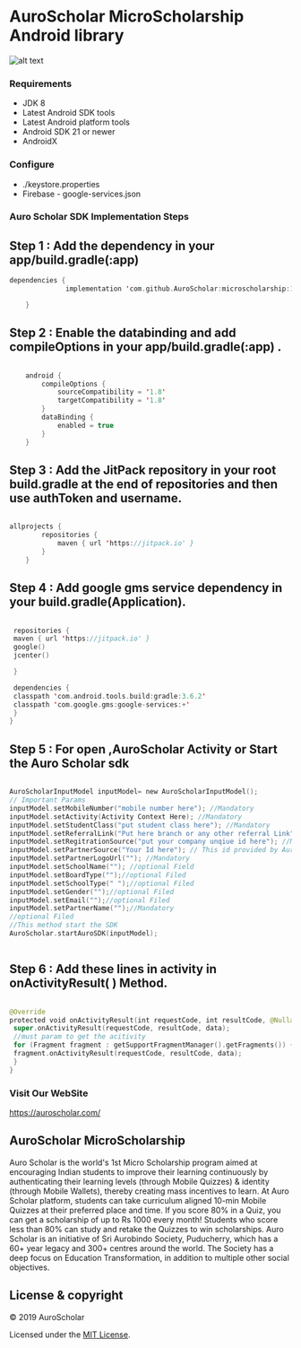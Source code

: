 # AuroScholar MicroScholarship Android  library

![alt text](./AuroSholar.png "AuroScholar Logo")

### Requirements
- JDK 8
- Latest Android SDK tools
- Latest Android platform tools
- Android SDK 21 or newer
- AndroidX

### Configure
- ./keystore.properties
- Firebase - google-services.json


### Auro Scholar SDK Implementation Steps

Step 1 : Add the dependency in your app/build.gradle(:app)
----

```swift
dependencies {
	          implementation 'com.github.AuroScholar:microscholarship:1.2.3'

	}
```


Step 2 : Enable the databinding and add compileOptions in your app/build.gradle(:app) .
----

```swift

	android {
 		compileOptions {
 			sourceCompatibility = '1.8'
 			targetCompatibility = '1.8'
 		}
 		dataBinding {
 			enabled = true
 		}
	}

```
Step 3 : Add the JitPack repository in your root build.gradle at the end of repositories and then use authToken and username.
----

```swift

allprojects {
		repositories {
			maven { url 'https://jitpack.io' }
		}
	}

```


Step 4 : Add google gms service dependency in your build.gradle(Application).
----

```swift

 repositories {
 maven { url 'https://jitpack.io' }
 google()
 jcenter()

 }

 dependencies {
 classpath 'com.android.tools.build:gradle:3.6.2'
 classpath 'com.google.gms:google-services:+'
 }
}

```


Step 5 : For open ,AuroScholar Activity or Start the Auro Scholar sdk
----
```swift

AuroScholarInputModel inputModel= new AuroScholarInputModel();
// Important Params
inputModel.setMobileNumber("mobile number here"); //Mandatory
inputModel.setActivity(Activity Context Here); //Mandatory
inputModel.setStudentClass("put student class here"); //Mandatory
inputModel.setReferralLink("Put here branch or any other referral Link");
inputModel.setRegitrationSource("put your company unqiue id here"); //Mandatory
inputModel.setPartnerSource("Your Id here"); // This id provided by Auro Scholar to the partner.
inputModel.setPartnerLogoUrl(""); //Mandatory
inputModel.setSchoolName(""); //optional Field
inputModel.setBoardType("");//optional Filed
inputModel.setSchoolType(" ");//optional Filed
inputModel.setGender("");//optional Filed
inputModel.setEmail("");//optional Filed
inputModel.setPartnerName("");//Mandatory
//optional Filed
//This method start the SDK
AuroScholar.startAuroSDK(inputModel);



```
Step 6 : Add these lines in activity in onActivityResult( ) Method.
----

```swift

@Override
protected void onActivityResult(int requestCode, int resultCode, @Nullable Intent data) {
 super.onActivityResult(requestCode, resultCode, data);
 //must param to get the acitivity
 for (Fragment fragment : getSupportFragmentManager().getFragments()) {
 fragment.onActivityResult(requestCode, resultCode, data);
 }
}

```


### Visit Our WebSite
https://auroscholar.com/

## AuroScholar MicroScholarship

Auro Scholar is the world's 1st Micro Scholarship program aimed at encouraging Indian students to improve their learning continuously by authenticating their learning levels (through Mobile Quizzes) &amp; identity (through Mobile Wallets), thereby creating mass incentives to learn.  At Auro Scholar platform, students can take curriculum aligned 10-min Mobile Quizzes at their preferred place and time. If you score 80% in a Quiz, you can get a scholarship of up to Rs 1000 every month! Students who score less than 80% can study and retake the Quizzes to win scholarships.  Auro Scholar is an initiative of Sri Aurobindo Society, Puducherry, which has a 60+ year legacy and 300+ centres around the world. The Society has a deep focus on Education Transformation, in addition to multiple other social objectives.


## License & copyright

© 2019 AuroScholar

Licensed under the [MIT License](LICENSE).
